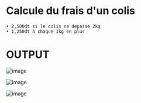 # Calcule du frais d'un colis 

    • 2,500dt si le colis ne depasse 2kg
    • 1,250dt à chaque 1kg en plus

# OUTPUT

![image](https://user-images.githubusercontent.com/110679720/202555192-d0395324-13f8-4eec-978b-edb71855060d.png)

![image](https://user-images.githubusercontent.com/110679720/202554932-072ff817-9b59-4a58-beef-22b7ad7636e3.png)

![image](https://user-images.githubusercontent.com/110679720/202554990-a5f4ddd6-f98f-4c22-9c3f-d75d7687a953.png)

    
